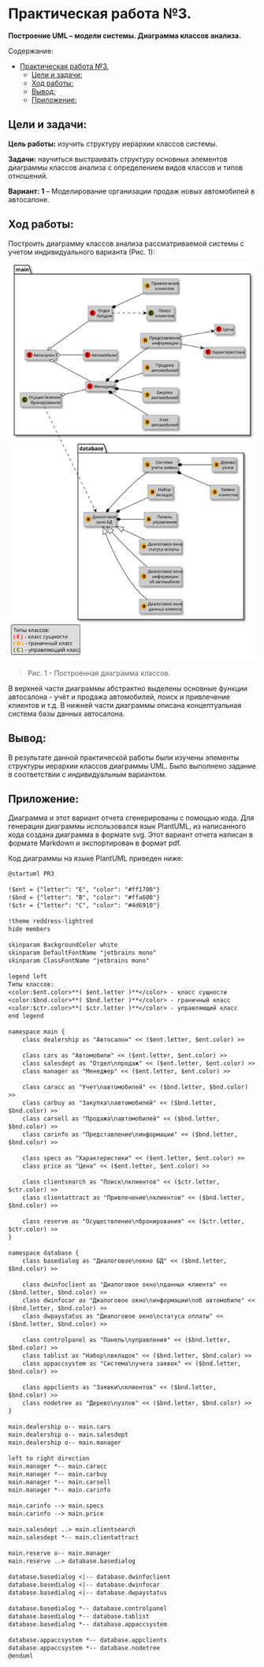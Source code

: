 # Практическая работа №3.
**Построение UML – модели системы. Диаграмма классов анализа.**

Содержание:
- [Практическая работа №3.](#практическая-работа-3)
  - [Цели и задачи:](#цели-и-задачи)
  - [Ход работы:](#ход-работы)
  - [Вывод:](#вывод)
  - [Приложение:](#приложение)

## Цели и задачи:

**Цель работы:**
изучить структуру иерархии классов системы.

**Задачи:**
научиться выстраивать структуру основных элементов диаграммы классов анализа с определением видов классов и типов отношений.

**Вариант: 1**
– Моделирование организации продаж новых автомобилей в автосалоне.

## Ход работы:
Построить диаграмму классов анализа рассматриваемой системы с учетом индивидуального варианта (Рис. 1):

![diagram](../images/PR3.svg)

> Рис. 1 - Построенная диаграмма классов.

В верхней части диаграммы абстрактно выделены основные функции автосалона - учёт и продажа автомобилей, поиск и привлечение клиентов и т.д.
В нижней части диаграммы описана концептуальная система базы данных автосалона.

## Вывод:
В результате данной практической работы были изучены элементы структуры иерархии классов диаграммы UML. Было выполнено задание в соответствии с индивидуальным вариантом.

## Приложение:
Диаграмма и этот вариант отчета сгенерированы с помощью кода.
Для генерации диаграммы использовался язык PlantUML, из написанного кода создана диаграмма в формате svg.
Этот вариант отчета написан в формате Markdown и экспортирован в формат pdf.

Код диаграммы на языке PlantUML приведен ниже:
```plantuml
@startuml PR3

!$ent = {"letter": "E", "color": "#ff1700"}
!$bnd = {"letter": "B", "color": "#ffa600"}
!$ctr = {"letter": "C", "color": "#4d6910"}

!theme reddress-lightred
hide members

skinparam BackgroundColor white
skinparam DefaultFontName "jetbrains mono"
skinparam ClassFontName "jetbrains mono"

legend left
Типы классов:
<color:$ent.color>**( $ent.letter )**</color> - класс сущности
<color:$bnd.color>**( $bnd.letter )**</color> - граничный класс
<color:$ctr.color>**( $ctr.letter )**</color> - управляющий класс
end legend

namespace main {
    class dealership as "Автосалон" << ($ent.letter, $ent.color) >>

    class cars as "Автомобили" << ($ent.letter, $ent.color) >>
    class salesdept as "Отдел\nпродаж" << ($ent.letter, $ent.color) >>
    class manager as "Менеджер" << ($ent.letter, $ent.color) >>

    class caracc as "Учет\nавтомобилей" << ($bnd.letter, $bnd.color) >>
    class carbuy as "Закупка\nавтомобилей" << ($bnd.letter, $bnd.color) >>
    class carsell as "Продажа\nавтомобилей" << ($bnd.letter, $bnd.color) >>
    class carinfo as "Представление\nинформации" << ($bnd.letter, $bnd.color) >>

    class specs as "Характеристики" << ($ent.letter, $ent.color) >>
    class price as "Цена" << ($ent.letter, $ent.color) >>

    class clientsearch as "Поиск\nклиентов" << ($ctr.letter, $ctr.color) >>
    class clientattract as "Привлечение\nклиентов" << ($bnd.letter, $bnd.color) >>

    class reserve as "Осуществление\nбронирования" << ($ctr.letter, $ctr.color) >>
}

namespace database {
    class basedialog as "Диалоговое\nокно БД" << ($bnd.letter, $bnd.color) >>

    class dwinfoclient as "Диалоговое окно\nданных клиента" << ($bnd.letter, $bnd.color) >>
    class dwinfocar as "Диалоговое окно\nинформации\nоб автомобиле" << ($bnd.letter, $bnd.color) >>
    class dwpaystatus as "Диалоговое окно\nстатуса оплаты" << ($bnd.letter, $bnd.color) >>

    class controlpanel as "Панель\nуправления" << ($bnd.letter, $bnd.color) >>
    class tablist as "Набор\nвкладок" << ($bnd.letter, $bnd.color) >>
    class appaccsystem as "Система\nучета заявок" << ($bnd.letter, $bnd.color) >>

    class appclients as "Заявки\nклиентов" << ($bnd.letter, $bnd.color) >>
    class nodetree as "Дерево\nузлов" << ($bnd.letter, $bnd.color) >>
}

main.dealership o-- main.cars
main.dealership o-- main.salesdept
main.dealership o-- main.manager

left to right direction
main.manager *-- main.caracc
main.manager *-- main.carbuy
main.manager *-- main.carsell
main.manager *-- main.carinfo

main.carinfo --> main.specs
main.carinfo --> main.price

main.salesdept ..> main.clientsearch
main.salesdept *-- main.clientattract

main.reserve o-- main.manager
main.reserve ..> database.basedialog

database.basedialog <|-- database.dwinfoclient
database.basedialog <|-- database.dwinfocar
database.basedialog <|-- database.dwpaystatus

database.basedialog *-- database.controlpanel
database.basedialog *-- database.tablist
database.basedialog *-- database.appaccsystem

database.appaccsystem *-- database.appclients
database.appaccsystem *-- database.nodetree
@enduml

```
